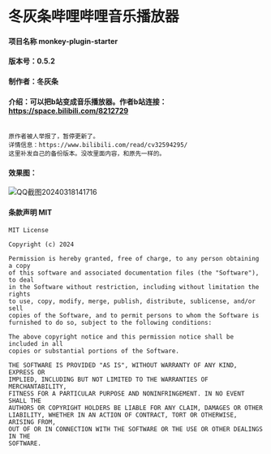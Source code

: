 # 冬灰条哔哩哔哩音乐播放器

#### 项目名称   monkey-plugin-starter

#### 版本号：0.5.2

#### 制作者：冬灰条

#### 介绍：可以把b站变成音乐播放器。作者b站连接：https://space.bilibili.com/8212729

````

原作者被人举报了，暂停更新了。
详情信息：https://www.bilibili.com/read/cv32594295/
这里补发自己的备份版本。没改里面内容，和原先一样的。

````
#### 效果图：
![QQ截图20240318141716](https://github.com/17396743/monkey-plugin-starter/assets/70384877/06848eba-890b-4b3f-a265-0674e65f1eda)


#### 条款声明   MIT


````License
MIT License

Copyright (c) 2024 

Permission is hereby granted, free of charge, to any person obtaining a copy
of this software and associated documentation files (the "Software"), to deal
in the Software without restriction, including without limitation the rights
to use, copy, modify, merge, publish, distribute, sublicense, and/or sell
copies of the Software, and to permit persons to whom the Software is
furnished to do so, subject to the following conditions:

The above copyright notice and this permission notice shall be included in all
copies or substantial portions of the Software.

THE SOFTWARE IS PROVIDED "AS IS", WITHOUT WARRANTY OF ANY KIND, EXPRESS OR
IMPLIED, INCLUDING BUT NOT LIMITED TO THE WARRANTIES OF MERCHANTABILITY,
FITNESS FOR A PARTICULAR PURPOSE AND NONINFRINGEMENT. IN NO EVENT SHALL THE
AUTHORS OR COPYRIGHT HOLDERS BE LIABLE FOR ANY CLAIM, DAMAGES OR OTHER
LIABILITY, WHETHER IN AN ACTION OF CONTRACT, TORT OR OTHERWISE, ARISING FROM,
OUT OF OR IN CONNECTION WITH THE SOFTWARE OR THE USE OR OTHER DEALINGS IN THE
SOFTWARE.
````
